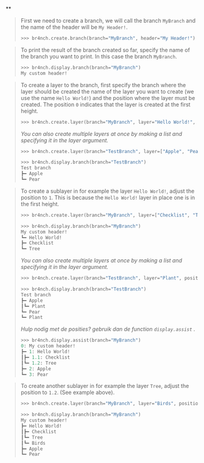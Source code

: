 **

> First we need to create a branch, we will call the branch `MyBranch` and the name of the header will be `My Header!`.
>
> ```python
> >>> br4nch.create.branch(branch="MyBranch", header="My Header!")
> ```

> To print the result of the branch created so far, specify the name of the branch you want to print. In this case the branch `MyBranch`.
>
> ```python
> >>> br4nch.display.branch(branch="MyBranch")
> My custom header!
> ```

> To create a layer to the branch, first specify the branch where the layer should be created the name of the layer you want to create (we use the name `Hello World!`) and the position where the layer must be created. The position `0` indicates that the layer is created at the first height.
>
> ```python
> >>> br4nch.create.layer(branch="MyBranch", layer="Hello World!", position="0")
> ```
>
> *You can also create multiple layers at once by making a list and specifying it in the layer argument.*
>
> ```python
> >>> br4nch.create.layer(branch="TestBranch", layer=["Apple", "Pear"], position="0")
> 
> >>> br4nch.display.branch(branch="TestBranch")
> Test branch
> ┣━ Apple
> ┗━ Pear
> ```

> To create a sublayer in for example the layer `Hello World!`, adjust the position to `1`. This is because the `Hello World!` layer in place one is in the first height.
>
> ```python
> >>> br4nch.create.layer(branch="MyBranch", layer=["Checklist", "Tree"], position="1")
> 
> >>> br4nch.display.branch(branch="MyBranch")
> My custom header!
> ┗━ Hello World!
> ‎‎‎┣━ Checklist
> ‎‎‎┗━ Tree
> ```
>
> *You can also create multiple layers at once by making a list and specifying it in the layer argument.*
>
> ```python
> >>> br4nch.create.layer(branch="TestBranch", layer="Plant", position=["1", "2"])
> 
> >>> br4nch.display.branch(branch="TestBranch")
> Test branch
> ┣━ Apple
> ┃‎‎┗━ Plant
> ┗━ Pear
> ‎‎‎┗━ Plant
> ```
>
> *Hulp nodig met de posities? gebruik dan de function `display.assist` .*
>
> ```python
> >>> br4nch.display.assist(branch="MyBranch")
> 0: My custom header!
> ┣━ 1: Hello World!
> ┃‎‎┣━ 1.1: Checklist
> ┃‎‎┗━ 1.2: Tree
> ┣━ 2: Apple
> ┗━ 3: Pear
> ```

> To create another sublayer in for example the layer `Tree`, adjust the position to `1.2`. (See example above).
>
> ```python
> >>> br4nch.create.layer(branch="MyBranch", layer="Birds", position="1.2")
> 
> >>> br4nch.display.branch(branch="MyBranch")
> My custom header!
> ┣━ Hello World!
> ┃‎‎┣━ Checklist
> ┃‎‎┗━ Tree
> ┃‎‎‎‎‎┗━ Birds
> ┣━ Apple
> ┗━ Pear
> ```
>

